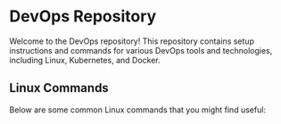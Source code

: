 # DevOps Repository

Welcome to the DevOps repository! This repository contains setup instructions and commands for various DevOps tools and technologies, including Linux, Kubernetes, and Docker.

## Linux Commands

Below are some common Linux commands that you might find useful:
